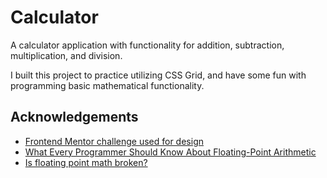 # Calculator

A calculator application with functionality for addition, subtraction, multiplication, and division.

I built this project to practice utilizing CSS Grid, and have some fun with programming basic mathematical functionality.


## Acknowledgements

 - [Frontend Mentor challenge used for design](https://www.frontendmentor.io/challenges/calculator-app-9lteq5N29)
 - [What Every Programmer Should Know About Floating-Point Arithmetic](https://floating-point-gui.de/)
 - [Is floating point math broken?](https://stackoverflow.com/questions/588004/is-floating-point-math-broken)
